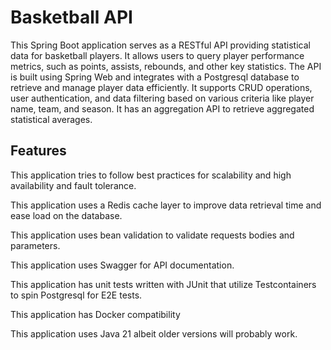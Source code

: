 # Basketball API

This Spring Boot application serves as a RESTful API providing statistical data for basketball players. 
It allows users to query player performance metrics, such as points, assists, rebounds, and other key statistics. 
The API is built using Spring Web and integrates with a Postgresql database to retrieve and manage player data efficiently. 
It supports CRUD operations, user authentication, and data filtering based on various criteria like player name, team, and season. 
It has an aggregation API to retrieve aggregated statistical averages.  

## Features

This application tries to follow best practices for scalability and high availability and fault tolerance.

This application uses a Redis cache layer to improve data retrieval time and ease load on the database.

This application uses bean validation to validate requests bodies and parameters.

This application uses Swagger for API documentation.

This application has unit tests written with JUnit that utilize Testcontainers to spin Postgresql for E2E tests.

This application has Docker compatibility

This application uses Java 21 albeit older versions will probably work.
